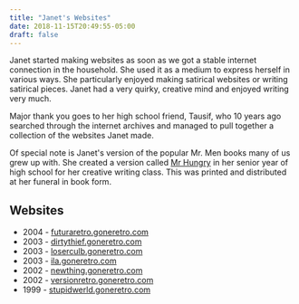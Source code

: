 ```yaml
---
title: "Janet's Websites"
date: 2018-11-15T20:49:55-05:00
draft: false
---
```


Janet started making websites as soon as we got a stable internet connection in the household. She used it as a medium to express herself in various ways. She particularly enjoyed making satirical websites or writing satirical pieces. Janet had a very quirky, creative mind and enjoyed writing very much.

Major thank you goes to her high school friend, Tausif, who 10 years ago searched through the internet archives and managed to pull together a collection of the websites Janet made.

Of special note is Janet's version of the popular Mr. Men books many of us grew up with. She created a version called <a href="versionretro.goneretro.com/hungry/index.html">Mr Hungry</a> in her senior year of high school for her creative writing class. This was printed and distributed at her funeral in book form.

<h2>Websites</h2>
<ul>
  <li>2004 - <a href="futuraretro.goneretro.com">futuraretro.goneretro.com</a></li>
  <li>2003 - <a href="dirtythief.goneretro.com">dirtythief.goneretro.com</a></li>
  <li>2003 - <a href="loserculb.goneretro.com">loserculb.goneretro.com</a></li>
  <li>2003 - <a href="ila.goneretro.com">ila.goneretro.com</a></li>
  <li>2002 - <a href="newthing.goneretro.com">newthing.goneretro.com</a></li>
  <li>2002 - <a href="versionretro.goneretro.com">versionretro.goneretro.com</a></li>
  <li>1999 - <a href="stupidwerld.goneretro.com">stupidwerld.goneretro.com</a></li>
</ul>
